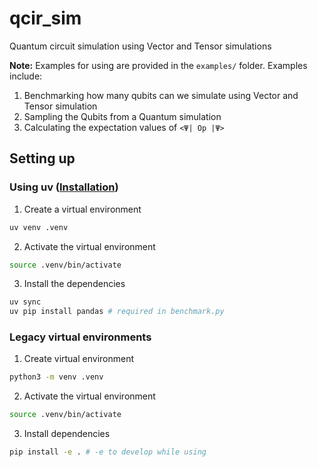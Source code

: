 # qcir_sim

Quantum circuit simulation using Vector and Tensor simulations

**Note:** Examples for using are provided in the `examples/` folder. Examples include:

1. Benchmarking how many qubits can we simulate using Vector and Tensor simulation
2. Sampling the Qubits from a Quantum simulation
3. Calculating the expectation values of `<Ψ| Op |Ψ>`

## Setting up

### Using uv ([Installation](https://docs.astral.sh/uv/getting-started/installation/))

1. Create a virtual environment

```sh
uv venv .venv
```

2. Activate the virtual environment

```sh
source .venv/bin/activate
```

3. Install the dependencies

```sh
uv sync
uv pip install pandas # required in benchmark.py
```

### Legacy virtual environments

1. Create virtual environment

```sh
python3 -m venv .venv
```

2. Activate the virtual environment

```sh
source .venv/bin/activate
```

3. Install dependencies

```sh
pip install -e . # -e to develop while using
```
